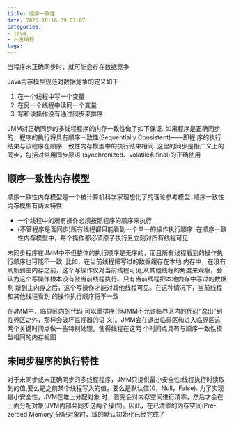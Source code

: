 ```yaml
---
title: 顺序一致性
date: 2020-10-16 09:07:07
categories:
- java
- 并发编程
tags:
---
```


当程序未正确同步时，就可能会存在数据竞争

Java内存模型规范对数据竞争的定义如下

1. 在一个线程中写一个变量
2. 在另一个线程中读同一个变量
3. 写和读操作没有通过同步来排序

JMM对正确同步的多线程程序的内存一致性做了如下保证. 如果程序是正确同步的，程序的执行将具有顺序一致性(Sequentially Consistent)——即程 序的执行结果与该程序在顺序一致性内存模型中的执行结果相同.  这里的同步是指广义上的同步，包括对常用同步原语 (synchronized、volatile和final)的正确使用

## 顺序一致性内存模型

顺序一致性内存模型是一个被计算机科学家理想化了的理论参考模型. 顺序一致性内存模型有两大特性

- 一个线程中的所有操作必须按照程序的顺序来执行
- (不管程序是否同步)所有线程都只能看到一个单一的操作执行顺序. 在顺序一致性内存模型中，每个操作都必须原子执行且立刻对所有线程可见

<!--more-->
未同步程序在JMM中不但整体的执行顺序是无序的，而且所有线程看到的操作执行顺序也可能不一致. 比如，在当前线程把写过的数据缓存在本地 内存中，在没有刷新到主内存之前，这个写操作仅对当前线程可见;从其他线程的角度来观察，会认为这个写操作根本没有被当前线程执行。只有当前线程把本地内存中写过的数据刷 新到主内存之后，这个写操作才能对其他线程可见。在这种情况下，当前线程和其他线程看到 的操作执行顺序将不一致

在JMM中，临界区内的代码 可以重排序(但JMM不允许临界区内的代码“逸出”到临界区之外，那样会破坏监视器的语 义)。JMM会在退出临界区和进入临界区这两个关键时间点做一些特别处理，使得线程在这两 个时间点具有与顺序一致性模型相同的内存视图

## 未同步程序的执行特性

对于未同步或未正确同步的多线程程序，JMM只提供最小安全性:线程执行时读取到的值,要么是之前某个线程写入的值，要么是默认值(0，Null，False). 为了实现最小安全性，JVM在堆上分配对象 时，首先会对内存空间进行清零，然后才会在上面分配对象(JVM内部会同步这两个操作)。因此，在已清零的内存空间(Pre-zeroed Memory)分配对象时，域的默认初始化已经完成了



